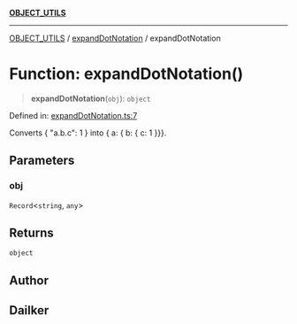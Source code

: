 [**OBJECT_UTILS**](../../README.md)

***

[OBJECT_UTILS](../../README.md) / [expandDotNotation](../README.md) / expandDotNotation

# Function: expandDotNotation()

> **expandDotNotation**(`obj`): `object`

Defined in: [expandDotNotation.ts:7](https://github.com/dailker/everyutil/blob/2a1290e25c1270a5e1af64099b97f8d5fc086e59/src/object/expandDotNotation.ts#L7)

Converts { "a.b.c": 1 } into { a: { b: { c: 1 }}}.

## Parameters

### obj

`Record`\<`string`, `any`\>

## Returns

`object`

## Author

## Dailker

